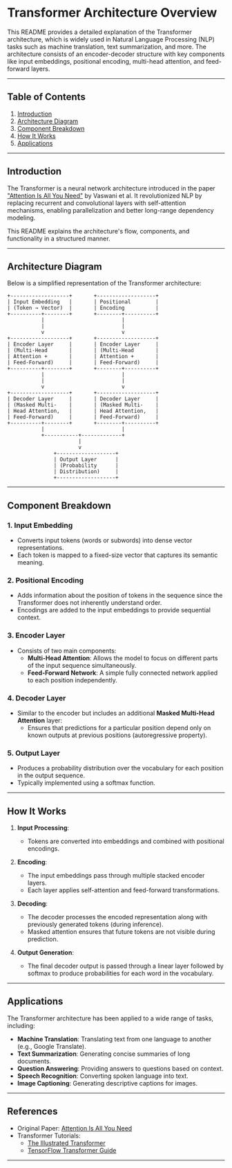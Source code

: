 # Transformer Architecture Overview

This README provides a detailed explanation of the Transformer architecture, which is widely used in Natural Language Processing (NLP) tasks such as machine translation, text summarization, and more. The architecture consists of an encoder-decoder structure with key components like input embeddings, positional encoding, multi-head attention, and feed-forward layers.

---

## Table of Contents

1. [Introduction](#introduction)
2. [Architecture Diagram](#architecture-diagram)
3. [Component Breakdown](#component-breakdown)
4. [How It Works](#how-it-works)
5. [Applications](#applications)

---

## Introduction

The Transformer is a neural network architecture introduced in the paper ["Attention Is All You Need"](https://arxiv.org/abs/1706.03762) by Vaswani et al. It revolutionized NLP by replacing recurrent and convolutional layers with self-attention mechanisms, enabling parallelization and better long-range dependency modeling.

This README explains the architecture's flow, components, and functionality in a structured manner.

---

## Architecture Diagram

Below is a simplified representation of the Transformer architecture:

```
+-------------------+       +-------------------+
| Input Embedding   |       | Positional        |
| (Token → Vector)  |       | Encoding          |
+----------+--------+       +--------+----------+
           |                         |           
           |                         |           
           v                         v           
+-------------------+       +-------------------+
| Encoder Layer     |       | Encoder Layer     |
| (Multi-Head       |       | (Multi-Head       |
| Attention +       |       | Attention +       |
| Feed-Forward)     |       | Feed-Forward)     |
+----------+--------+       +--------+----------+
           |                         |           
           |                         |           
           v                         v           
+-------------------+       +-------------------+
| Decoder Layer     |       | Decoder Layer     |
| (Masked Multi-    |       | (Masked Multi-    |
| Head Attention,   |       | Head Attention,   |
| Feed-Forward)     |       | Feed-Forward)     |
+----------+--------+       +--------+----------+
           |                         |           
           +-----------+-------------+           
                       |                         
                       v                         
               +-------------------+             
               | Output Layer      |             
               | (Probability      |             
               | Distribution)     |             
               +-------------------+             
```
---

## Component Breakdown

### 1. Input Embedding
- Converts input tokens (words or subwords) into dense vector representations.
- Each token is mapped to a fixed-size vector that captures its semantic meaning.

### 2. Positional Encoding
- Adds information about the position of tokens in the sequence since the Transformer does not inherently understand order.
- Encodings are added to the input embeddings to provide sequential context.

### 3. Encoder Layer
- Consists of two main components:
  - **Multi-Head Attention**: Allows the model to focus on different parts of the input sequence simultaneously.
  - **Feed-Forward Network**: A simple fully connected network applied to each position independently.

### 4. Decoder Layer
- Similar to the encoder but includes an additional **Masked Multi-Head Attention** layer:
  - Ensures that predictions for a particular position depend only on known outputs at previous positions (autoregressive property).

### 5. Output Layer
- Produces a probability distribution over the vocabulary for each position in the output sequence.
- Typically implemented using a softmax function.

---

## How It Works

1. **Input Processing**:
   - Tokens are converted into embeddings and combined with positional encodings.
   
2. **Encoding**:
   - The input embeddings pass through multiple stacked encoder layers.
   - Each layer applies self-attention and feed-forward transformations.

3. **Decoding**:
   - The decoder processes the encoded representation along with previously generated tokens (during inference).
   - Masked attention ensures that future tokens are not visible during prediction.

4. **Output Generation**:
   - The final decoder output is passed through a linear layer followed by softmax to produce probabilities for each word in the vocabulary.

---

## Applications

The Transformer architecture has been applied to a wide range of tasks, including:
- **Machine Translation**: Translating text from one language to another (e.g., Google Translate).
- **Text Summarization**: Generating concise summaries of long documents.
- **Question Answering**: Providing answers to questions based on context.
- **Speech Recognition**: Converting spoken language into text.
- **Image Captioning**: Generating descriptive captions for images.

---

## References

- Original Paper: [Attention Is All You Need](https://arxiv.org/abs/1706.03762)
- Transformer Tutorials:
  - [The Illustrated Transformer](http://jalammar.github.io/illustrated-transformer/)
  - [TensorFlow Transformer Guide](https://www.tensorflow.org/text/tutorials/transformer)

---
